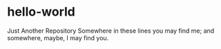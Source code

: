 hello-world
===========

Just Another Repository
Somewhere in these lines you may find me; and somewhere, maybe, I may find you.
